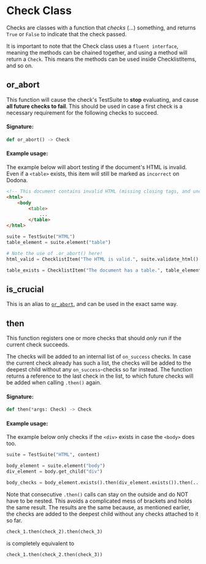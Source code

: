 # Check Class

Checks are classes with a function that *checks* (...) something, and returns `True` or `False` to indicate that the check passed.

It is important to note that the Check class uses a `fluent interface`, meaning the methods can be chained together, and using a method will return a `Check`. This means the methods can be used inside ChecklistItems, and so on.

## or_abort

This function will cause the check's TestSuite to **stop** evaluating, and cause **all future checks to fail**. This should be used in case a first check is a necessary requirement for the following checks to succeed.

#### Signature:
```python
def or_abort() -> Check
```

#### Example usage:

The example below will abort testing if the document's HTML is invalid. Even if a `<table>` exists, this item will still be marked as `incorrect` on Dodona.

```html
<!-- This document contains invalid HTML (missing closing tags, and unclosed elements) -->
<html>
    <body
        <table>
            ...
        </table>
</html>
```

```python
suite = TestSuite("HTML")
table_element = suite.element("table")

# Note the use of .or_abort() here!
html_valid = ChecklistItem("The HTML is valid.", suite.validate_html().or_abort())

table_exists = ChecklistItem("The document has a table.", table_element.exists())
```

## is_crucial

This is an alias to [`or_abort`](#or_abort), and can be used in the exact same way.

## then

This function registers one or more checks that should *only* run if the current check succeeds.

The checks will be added to an internal list of `on_success` checks. In case the current check already has such a list, the checks will be added to the deepest child without any `on_success`-checks so far instead. The function returns a reference to the last check in the list, to which future checks will be added when calling `.then()` again.

#### Signature:
```python
def then(*args: Check) -> Check
```

#### Example usage:

The example below only checks if the `<div>` exists in case the `<body>` does too.

```python
suite = TestSuite("HTML", content)

body_element = suite.element("body")
div_element = body.get_child("div")

body_checks = body_element.exists().then(div_element.exists()).then(...).then(...)
```

Note that consecutive `.then()` calls can stay on the outside and do NOT have to be nested. This avoids a complicated mess of brackets and holds the same result. The results are the same because, as mentioned earlier, the checks are added to the deepest child without any checks attached to it so far.

```python
check_1.then(check_2).then(check_3)
```
is completely equivalent to
```python
check_1.then(check_2.then(check_3))
```
